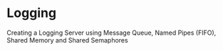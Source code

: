 # Logging
Creating a Logging Server using Message Queue, Named Pipes (FIFO), Shared Memory and Shared Semaphores
